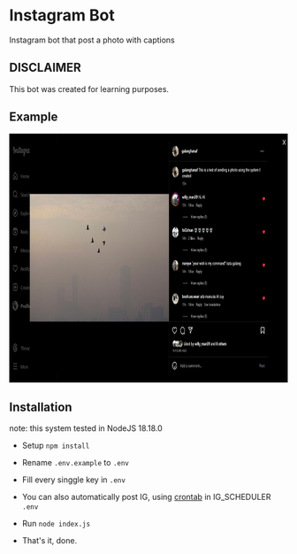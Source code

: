 # Instagram Bot

Instagram bot that post a photo with captions

## DISCLAIMER
This bot was created for learning purposes.

## Example

<p align="center">
    <img src="https://raw.githubusercontent.com/galanghanaf/instagram-bot/main/img/example.jpg" alt="instagram-bot" height="450">
</p>

## Installation

note: this system tested in NodeJS 18.18.0

- Setup `npm install`

- Rename `.env.example` to `.env`

- Fill every singgle key in `.env`

- You can also automatically post IG, using <a href="https://crontab.guru">crontab</a> in IG_SCHEDULER `.env`

- Run `node index.js`

- That's it, done.
